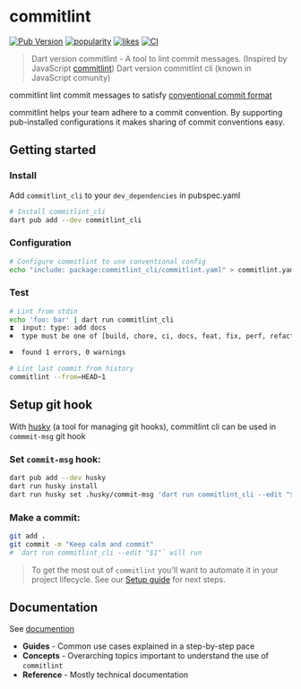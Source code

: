 # commitlint

[![Pub Version](https://img.shields.io/pub/v/commitlint_cli?color=blue)](https://pub.dev/packages/commitlint_cli)
[![popularity](https://img.shields.io/pub/popularity/commitlint_cli?logo=dart)](https://pub.dev/packages/commitlint_cli/score)
[![likes](https://img.shields.io/pub/likes/commitlint_cli?logo=dart)](https://pub.dev/packages/commitlint_cli/score)
[![CI](https://github.com/hyiso/commitlint/actions/workflows/ci.yml/badge.svg)](https://github.com/hyiso/commitlint/actions/workflows/ci.yml)

> Dart version commitlint - A tool to lint commit messages. (Inspired by JavaScript [commitlint](https://github.com/conventional-changelog/commitlint))
> Dart version commitlint cli (known in JavaScript comunity)

commitlint lint commit messages to satisfy [conventional commit format](https://www.conventionalcommits.org/)

commitlint helps your team adhere to a commit convention. By supporting pub-installed configurations it makes sharing of commit conventions easy.


## Getting started

### Install

Add `commitlint_cli` to your `dev_dependencies` in pubspec.yaml

```bash
# Install commitlint_cli
dart pub add --dev commitlint_cli
```

### Configuration

```bash
# Configure commitlint to use conventional config
echo "include: package:commitlint_cli/commitlint.yaml" > commitlint.yaml
```

### Test

```bash
# Lint from stdin
echo 'foo: bar' | dart run commitlint_cli
⧗  input: type: add docs
✖  type must be one of [build, chore, ci, docs, feat, fix, perf, refactor, revert, style, test] type-enum

✖  found 1 errors, 0 warnings
```

```bash
# Lint last commit from history
commitlint --from=HEAD~1
```
## Setup git hook

With [husky](https://pub.dev/packages/husky) (a tool for managing git hooks), commitlint cli can be used in `commmit-msg` git hook

### Set `commit-msg` hook:

```sh
dart pub add --dev husky
dart run husky install
dart run husky set .husky/commit-msg 'dart run commitlint_cli --edit "$1"'
```

### Make a commit:

```sh
git add .
git commit -m "Keep calm and commit"
# `dart run commitlint_cli --edit "$1"` will run
```

> To get the most out of `commitlint` you'll want to automate it in your project lifecycle. See our [Setup guide](https://hyiso.github.io/commitlint/#/guides-setup) for next steps.

## Documentation

See [documention](https://hyiso.github.io/commitlint)

- **Guides** - Common use cases explained in a step-by-step pace
- **Concepts** - Overarching topics important to understand the use of `commitlint`
- **Reference** - Mostly technical documentation

